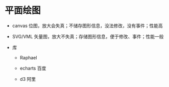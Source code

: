 # 平面绘图

- canvas 位图，放大会失真；不储存图形信息，没法修改，没有事件；性能高

- SVG/VML 矢量图，放大不失真；存储图形信息，便于修改、事件；性能一般

- 库

  - Raphael
  
  - echarts 百度
  
  - d3 阿里
